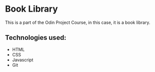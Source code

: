 # Book Library

This is a part of the Odin Project Course, in this case, it is a book library.

## Technologies used:
* HTML
* CSS
* Javascript
* Git

